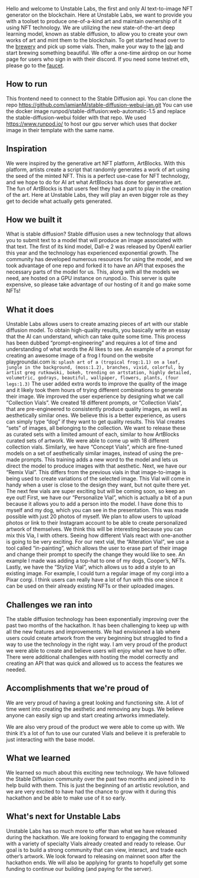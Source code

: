 Hello and welcome to Unstable Labs, the first and only AI text-to-image NFT generator on the blockchain. Here at Unstable Labs, we want to provide you with a toolset to produce one-of-a-kind art and maintain ownership of it using NFT technology. We are utilizing the new state-of-the-art deep learning model, known as stable diffusion, to allow you to create your own works of art and mint them to the blockchain. To get started head over to the [brewery](https://www.unstablelabs.app/collections) and pick up some vials. Then, make your way to the [lab](https://www.unstablelabs.app) and start brewing something beautiful. We offer a one-time airdrop on our home page for users who sign in with their discord. If you need some testnet eth, please go to the [faucet](https://aurora.dev/faucet).

## How to run
This frontend need to connect to the Stable Diffusion api. You can clone the repo https://github.com/iamianM/stable-diffusion-webui-ian.git
You can use the docker image runpod/stable-diffusion:web-automatic-1.5 and replace the stable-diffusion-webui folder with that repo. We used https://www.runpod.io/ to host our gpu server which uses that docker image in their template with the same name. 
 
## Inspiration
We were inspired by the generative art NFT platform, ArtBlocks. With this platform, artists create a script that randomly generates a work of art using the seed of the minted NFT. This is a perfect use-case for NFT technology, and we hope to do for AI art what ArtBlocks has done for generative art. The fun of ArtBlocks is that users feel they had a part to play in the creation of the art. Here at Unstable Labs, they will play an even bigger role as they get to decide what actually gets generated. 
 
## How we built it
What is stable diffusion? Stable diffusion uses a new technology that allows you to submit text to a model that will produce an image associated with that text. The first of its kind model, Dall-e 2 was released by OpenAI earlier this year and the technology has experienced exponential growth. The community has developed numerous resources for using the model, and we took advantage of one repo and forked it to have an API that exposes the necessary parts of the model for us. This, along with all the models we need, are hosted on a GPU instance on runpod.io. This server is quite expensive, so please take advantage of our hosting of it and go make some NFTs!
 
## What it does
Unstable Labs allows users to create amazing pieces of art with our stable diffusion model. To obtain high-quality results, you basically write an essay that the AI can understand, which can take quite some time. This process has been dubbed “prompt-engineering” and requires a lot of time and understanding of what words the AI likes to see. An example of a prompt for creating an awesome image of a frog I found on the website playgroundai.com is:
`splash art of a (tropical frog:1.1) on a leaf, jungle in the background, (moss:1.2), branches, vivid, colorful, by artist greg rutkowski, bokeh, trending on artstation, highly detailed, volumetric, godrays, beautiful, wallpaper, flowers, plants, (four legs:1.3)`
The user added extra words to improve the quality of the image and it likely took them hours of trying different combinations to generate their image. We improved the user experience by designing what we call “Collection Vials”. We created 18 different prompts, or “Collection Vials”, that are pre-engineered to consistently produce quality images, as well as aesthetically similar ones. We believe this is a better experience, as users can simply type “dog” if they want to get quality results. This Vial creates “sets” of images, all belonging to the collection. We want to release these as curated sets with a limited amount of each, similar to how ArtBlocks curated sets of artwork. We were able to come up with 18 different collection vials.
Similarly, we have “Concept Vials”, which are fine-tuned models on a set of aesthetically similar images, instead of using the pre-made prompts. This training adds a new word to the model and lets us direct the model to produce images with that aesthetic.
Next, we have our “Remix Vial”. This differs from the previous vials in that image-to-image is being used to create variations of the selected image. This Vial will come in handy when a user is close to the design they want, but not quite there yet.
The next few vials are super exciting but will be coming soon, so keep an eye out! First, we have our “Personalize Vial”, which is actually a bit of a pun because it allows you to add a person into the model. I have done this to myself and my dog, which you can see in the presentation. This was made possible with just 20 photos of myself. We plan to allow users to upload photos or link to their Instagram account to be able to create personalized artwork of themselves. We think this will be interesting because you can mix this Via, l with others. Seeing how different Vials react with one-another is going to be very exciting.
For our next vial, the “Alteration Vial”, we use a tool called “in-painting”, which allows the user to erase part of their image and change their prompt to specify the change they would like to see. An example I made was adding a top-hat to one of my dogs, Cooper’s, NFTs.
Lastly, we have the “Stylize Vial”, which allows us to add a style to an existing image. For example, I could turn a regular image of my corgi into a Pixar corgi. I think users can really have a lot of fun with this one since it can be used on their already existing NFTs or their uploaded images.
 
## Challenges we ran into
The stable diffusion technology has been exponentially improving over the past two months of the hackathon. It has been challenging to keep up with all the new features and improvements. We had envisioned a lab where users could create artwork from the very beginning but struggled to find a way to use the technology in the right way. I am very proud of the product we were able to create and believe users will enjoy what we have to offer. There were additional challenges with hosting the model correctly and creating an API that was quick and allowed us to access the features we needed. 
 
## Accomplishments that we're proud of
We are very proud of having a great looking and functioning site. A lot of time went into creating the aesthetic and removing any bugs. We believe anyone can easily sign up and start creating artworks immediately. 
 
We are also very proud of the product we were able to come up with. We think it’s a lot of fun to use our curated Vials and believe it is preferable to just interacting with the base model. 
 
## What we learned
We learned so much about this exciting new technology. We have followed the Stable Diffusion community over the past two months and joined in to help build with them. This is just the beginning of an artistic revolution, and we are very excited to have had the chance to grow with it during this hackathon and be able to make use of it so early.
 
## What's next for Unstable Labs
Unstable Labs has so much more to offer than what we have released during the hackathon. We are looking forward to engaging the community with a variety of specialty Vials already created and ready to release. Our goal is to build a strong community that can view, interact, and trade each other’s artwork. We look forward to releasing on mainnet soon after the hackathon ends. We will also be applying for grants to hopefully get some funding to continue our building (and paying for the server).
